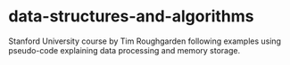 # data-structures-and-algorithms
Stanford University course by Tim Roughgarden following examples using pseudo-code explaining data processing and memory storage.
